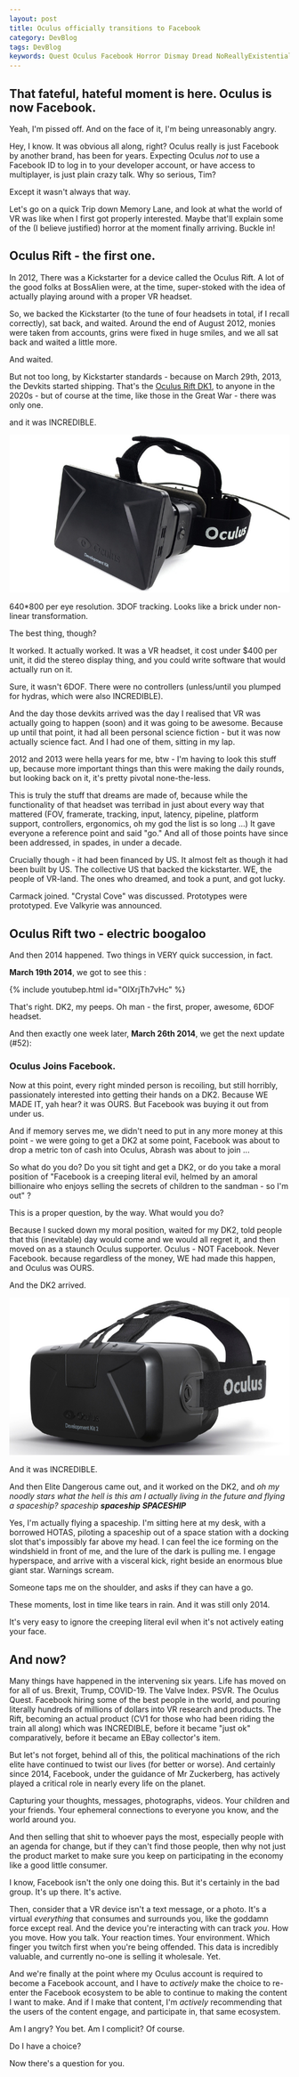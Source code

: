 ```yaml
---
layout: post
title: Oculus officially transitions to Facebook
category: DevBlog
tags: DevBlog
keywords: Quest Oculus Facebook Horror Dismay Dread NoReallyExistentialDread
---
```


## That fateful, hateful moment is here. Oculus is now Facebook.

Yeah, I'm pissed off. And on the face of it, I'm being unreasonably angry. 

Hey, I know. It was obvious all along, right? Oculus really is just Facebook by another brand, has been for years.
Expecting Oculus *not* to use a Facebook ID to log in to your developer account, or
have access to multiplayer, is just plain crazy talk. Why so serious, Tim?

Except it wasn't always that way. 

Let's go on a quick Trip down Memory Lane, and look at what the world of VR was like when I first got properly interested.
Maybe that'll explain some of the (I believe justified) horror at the moment finally arriving. Buckle in!

## Oculus Rift - the first one.

In 2012, There was a Kickstarter for a device called the Oculus Rift. A lot of the good folks at BossAlien were, at the time,
super-stoked with the idea of actually playing around with a proper VR headset.

So, we backed the Kickstarter (to the tune of four headsets in total, if I recall correctly), sat back, and waited.
Around the end of August 2012, monies were taken from accounts, grins were fixed in huge smiles, and we all sat back and
waited a little more.

And waited.

But not too long, by Kickstarter standards - because on March 29th, 2013, the Devkits started shipping.
That's the [Oculus Rift DK1](https://en.wikipedia.org/wiki/Oculus_Rift#Development_Kit_1), to anyone in the 2020s - but of course at the time, like those in the Great War - there
was only one.

and it was INCREDIBLE.

[![Rift DK1](/assets/2020_oculus/dk1.jpg)](https://xinreality.com/wiki/Oculus_Rift_DK1)

640*800 per eye resolution.
3DOF tracking.
Looks like a brick under non-linear transformation.

The best thing, though?

It worked. It actually worked. It was a VR headset, it cost under $400 per unit, it did the stereo display thing,
and you could write software that would actually run on it.

Sure, it wasn't 6DOF. There were no controllers (unless/until you plumped for hydras, which were also INCREDIBLE).

And the day those devkits arrived was the day I realised that VR was actually going to happen (soon) and it was going to be awesome.
Because up until that point, it had all been personal science fiction - but it was now actually science fact. And I had one of them,
sitting in my lap.

2012 and 2013 were hella years for me, btw - I'm having to look this stuff up, because more important things than this
were making the daily rounds, but looking back on it, it's pretty pivotal none-the-less.

This is truly the stuff that dreams are made of, because while the functionality of that headset was terribad in just about
every way that mattered (FOV, framerate, tracking, input, latency, pipeline, platform support, controllers, ergonomics, 
oh my god the list is so long ...) It gave everyone a reference point and said "go." And all of those points have since
been addressed, in spades, in under a decade.

Crucially though - it had been financed by US. It almost felt as though it had been built by US. The collective US
that backed the kickstarter. WE, the people of VR-land. The ones who dreamed, and took a punt, and got lucky.

Carmack joined. "Crystal Cove" was discussed. Prototypes were prototyped. Eve Valkyrie was announced.

## Oculus Rift two - electric boogaloo

And then 2014 happened. Two things in VERY quick succession, in fact.

**March 19th 2014**, we got to see this :

{% include youtubep.html id="OlXrjTh7vHc" %}

That's right. DK2, my peeps. Oh man - the first, proper, awesome, 6DOF headset.

And then exactly one week later, **March 26th 2014**, we get the next update (#52):

### Oculus Joins Facebook.

Now at this point, every right minded person is recoiling, but still horribly, passionately interested into getting their hands
on a DK2. Because WE MADE IT, yah hear? it was OURS. But Facebook was buying it out from under us.

And if memory serves me, we didn't need to put in any more money at this point - we were going to get a DK2 at some point,
Facebook was about to drop a metric ton of cash into Oculus, Abrash was about to join ...

So what do you do? Do you sit tight and get a DK2, or do you take a moral position of "Facebook is a creeping literal evil,
helmed by an amoral billionaire who enjoys selling the secrets of children to the sandman - so I'm out" ?

This is a proper question, by the way. What would you do?

Because I sucked down my moral position, waited for my DK2, told people that this (inevitable) day would come and
we would all regret it, and then moved on as a staunch Oculus supporter. Oculus - NOT Facebook. Never Facebook. because
regardless of the money, WE had made this happen, and Oculus was OURS.

And the DK2 arrived.

[![Rift DK2](/assets/2020_oculus/dk2.jpg)](https://xinreality.com/wiki/Oculus_Rift_DK2)

And it was INCREDIBLE.

And then Elite Dangerous came out, and it worked on the DK2, and *oh my noodly stars what the hell is this am
I actually living in the future and flying a spaceship? spaceship **spaceship** **SPACESHIP***

Yes, I'm actually flying a spaceship. I'm sitting here at my desk, with a borrowed HOTAS, piloting a spaceship
out of a space station with a docking slot that's impossibly far above my head. I can feel the ice forming
on the windshield in front of me, and the lure of the dark is pulling me. I engage hyperspace, and arrive
with a visceral kick, right beside an enormous blue giant star. Warnings scream.

Someone taps me on the shoulder, and asks if they can have a go.

These moments, lost in time like tears in rain. And it was still only 2014.

It's very easy to ignore the creeping literal evil when it's not actively eating your face.

## And now?

Many things have happened in the intervening six years. Life has moved on for all of us. Brexit, Trump, COVID-19.
The Valve Index. PSVR. The Oculus Quest. Facebook hiring some of the best people in the world, and pouring literally
hundreds of millions of dollars into VR research and products. The Rift, becoming an actual product (CV1 for those who
had been riding the train all along) which was INCREDIBLE, before it became "just ok" comparatively,  before it
became an EBay collector's item. 

But let's not forget, behind all of this, the political machinations of the rich elite have continued to twist our
lives (for better or worse). And certainly since 2014, Facebook, under the guidance of Mr Zuckerberg, has actively
played a critical role in nearly every life on the planet.

Capturing your thoughts, messages, photographs, videos. Your children and your friends. Your ephemeral connections
to everyone you know, and the world around you.

And then selling that shit to whoever pays the most, especially people with an agenda for change, but if they can't
find those people, then why not just the product market to make sure you keep on participating in the economy
like a good little consumer.

I know, Facebook isn't the only one doing this. But it's certainly in the bad group. It's up there. It's active.

Then, consider that a VR device isn't a text message, or a photo. It's a virtual *everything* that consumes
and surrounds you, like the goddamn force except real. And the device you're interacting with can track *you*.
How you move. How you talk. Your reaction times. Your environment. Which finger you twitch first when you're being
offended. This data is incredibly valuable, and currently no-one is selling it wholesale. Yet.

And we're finally at the point where my Oculus account is required to become a Facebook account, and I have to
*actively* make the choice to re-enter the Facebook ecosystem to be able to continue to making the content I want to make.
And if I make that content, I'm *actively* recommending that the users of the content engage, and participate in,
that same ecosystem.

Am I angry? You bet. Am I complicit? Of course.

Do I have a choice?

Now there's a question for you.

